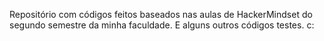 Repositório com códigos feitos baseados nas aulas de HackerMindset do segundo semestre da minha faculdade.
E alguns outros códigos testes. c:
